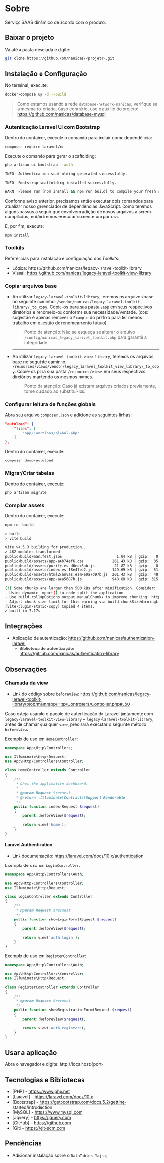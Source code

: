 # Sobre
Serviço SAAS dinâmico de acordo com o produto.

## Baixar o projeto
Vá até a pasta desejada e digite:

```bash
git clone https://github.com/nanicas/<projeto>.git
```

## Instalação e Configuração
No terminal, execute:
```bash
docker-compose up -d --build
```

> Como estamos usando a rede `database-network-nanicas`, verifique se a mesma foi criada. Caso contrário, use o auxílio do projeto: https://github.com/nanicas/database-mysql

### Autenticação Laravel UI com Bootstrap
Dentro do container, execute o comando para incluir como dependência:
```bash
composer require laravel/ui
```

Execute o comando para gerar o scaffolding:
```bash
php artisan ui bootstrap --auth
```

```bash
INFO  Authentication scaffolding generated successfully.  

INFO  Bootstrap scaffolding installed successfully.  

WARN  Please run [npm install && npm run build] to compile your fresh scaffolding.
```

Conforme aviso anterior, precisamos então executar dois comandos para atualizar nosso gerenciador de dependências JavaScript. Como teremos alguns passos a seguir que envolvem adição de novos arquivos a serem compilados, então iremos executar somente um por ora.

E, por fim, execute:
```bash
npm install
```

### Toolkits

Referências para instalação e configuração dos *Toolkits*:
- Lógica: https://github.com/nanicas/legacy-laravel-toolkit-library
- Visual: https://github.com/nanicas/legacy-laravel-toolkit-view-library

### Copiar arquivos base
- Ao utilizar `legacy-laravel-toolkit-library`, teremos os arquivos base no seguinte caminho: `/vendor/nanicas/legacy-laravel-toolkit-library/_to_copy`. Copie-os para sua pasta `/app` em seus respectivos diretórios e renomeio-os conforme sua necessidade/vontade. (obs: sugestão é apenas remover o `Example` do prefíxo para ter menos trabalho em questão de renomeamento futuro)

    > Ponto de atenção: Não se esqueça se alterar o arquivo `/config/nanicas_legacy_laravel_toolkit.php` para garantir a integridade.
    ---

- Ao utilizar `legacy-laravel-toolkit-view-library`, teremos os arquivos base no seguinte caminho: `/resources/views/vendor/legacy_laravel_toolkit_view_library/_to_copy`. Copie-os para sua pasta `/resources/views` em seus respectivos diretórios mantendo os mesmos nomes.

    > Ponto de atenção: Caso já existam arquivos criados previamente, tome cuidado ao substituí-los.

### Configurar leitura de funções globais
Abra seu arquivo `composer.json` e adicione as seguintes linhas:

```json
"autoload": {
    "files": [
        "app/Functions/global.php"
    ]
},
```

Dentro do container, execute:
```bash
composer dump-autoload
```

### Migrar/Criar tabelas
Dentro do container, execute:
```bash
php artisan migrate
```

### Compilar assets
Dentro do container, execute:
```bash
npm run build
```

```bash
> build
> vite build

vite v4.5.3 building for production...
✓ 482 modules transformed.
public/build/manifest.json                         1.04 kB │ gzip:   0.30 kB
public/build/assets/app-a6b74ef6.css             261.43 kB │ gzip:  35.35 kB
public/build/assets/purify.es-d6eec8ab.js         21.87 kB │ gzip:   8.69 kB
public/build/assets/index.es-18e47ed2.js         149.69 kB │ gzip:  51.12 kB
public/build/assets/html2canvas.esm-e0a7d97b.js  201.43 kB │ gzip:  48.04 kB
public/build/assets/app-aaa5687b.js              948.88 kB │ gzip: 315.51 kB

(!) Some chunks are larger than 500 kBs after minification. Consider:
- Using dynamic import() to code-split the application
- Use build.rollupOptions.output.manualChunks to improve chunking: https://rollupjs.org/configuration-options/#output-manualchunks
- Adjust chunk size limit for this warning via build.chunkSizeWarningLimit.
[vite-plugin-static-copy] Copied 4 items.
✓ built in 7.17s
```

## Integrações
- Aplicação de autenticação: https://github.com/nanicas/authentication-laravel
    - Biblioteca de autenticação: https://github.com/nanicas/authentication-library

## Observações

### Chamada da view

- Link do código sobre `beforeView`: https://github.com/nanicas/legacy-laravel-toolkit-library/blob/main/app/Http/Controllers/Controller.php#L50

Caso esteja usando o pacote de autenticação do Laravel juntamente com `legacy-laravel-toolkit-view-library` + `legacy-laravel-toolkit-library`, antes de chamar qualquer `view`, precisará executar o seguinte método `beforeView`.

Exemplo de uso em `HomeController`:
```php
namespace App\Http\Controllers;

use Illuminate\Http\Request;
use App\Http\Controllers\Controller;

class HomeController extends Controller
{
    /**
     * Show the application dashboard.
     * 
     * @param Request $request
     * @return \Illuminate\Contracts\Support\Renderable
     */
    public function index(Request $request)
    {
        parent::beforeView($request);

        return view('home');
    }
}
```

#### Laravel Authentication

- Link documentação: https://laravel.com/docs/10.x/authentication

Exemplo de uso em `LoginController`:
```php
namespace App\Http\Controllers\Auth;

use App\Http\Controllers\Controller;
use Illuminate\Http\Request;

class LoginController extends Controller
{
    /**
     * @param Request $request
     */
    public function showLoginForm(Request $request)
    {
        parent::beforeView($request);

        return view('auth.login');
    }
}
```

Exemplo de uso em `RegisterController`:
```php
namespace App\Http\Controllers\Auth;

use App\Http\Controllers\Controller;
use Illuminate\Http\Request;

class RegisterController extends Controller
{
    /**
     * @param Request $request
     */
    public function showRegistrationForm(Request $request)
    {
        parent::beforeView($request);

        return view('auth.register');
    }
}
```

## Usar a aplicação
Abra o navegador e digite: http://localhost:{port}

## Tecnologias e Bibliotecas
- [PHP] - https://www.php.net
- [Laravel] - https://laravel.com/docs/10.x
- [Bootstrap] - https://getbootstrap.com/docs/5.2/getting-started/introduction
- [MySQL] - https://www.mysql.com
- [Jquery] - https://jquery.com
- [GitHub] - https://github.com
- [Git] - https://git-scm.com

## Pendências
- Adicionar instalação sobre o `DataTables Yajra`;

